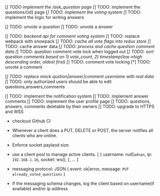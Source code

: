 [*] TODO implement the /ask_question page
[*] TODO: implement the questions/{id} page
        [*] TODO: implement the voting system
        [*] TODO: implement the logic for writing answers

[*] TODO: unvote a question
[*] TODO: unvote a answer

[*] TODO: backend api for comment voting system
[*] TODO: replace webpack with snowpack
[*] TODO: cache all vote flags into redux store
[*] TODO: cache answer data
[*] TODO: process and cache question comment data
[*] TODO: question comment vote lock when logged out
[*] TODO: sort question comments based on 1) vote_count, 2) timestamp(low->high descending order, oldest first)
[*] TODO: comment vote locking
[*] TODO: unvote a comment

[*] TODO: replace mock qustion|answer|comment username with real data
[*] TODO: only authorized users should be able to edit questions,answers,comments

[] TODO: implement the notification system
[] TODO: implement answer comments
[] TODO: implement the user profile page
[] TODO: questions, answers, comments deletable by their owners
[] TODO: upgrade to HTTPS and WSS

* checkout Github CI

* Whenever a client does a PUT, DELETE or POST, the server notifies
  all clients who are online.

* Enforce socket paylaod size

* use a client pool to manage active clients.
  [
    {
      username: null|`adnan`,
      ip: `192.168.1.16`,
      socket: ws(),
    },
    ...
  ] 


* messaging protocol: JSON
  {
    event: ok|error,
    message: `PUT already_voted_questions`
  }

* If the messaging schema changes, log the client based on username(if available) and/or ip address


